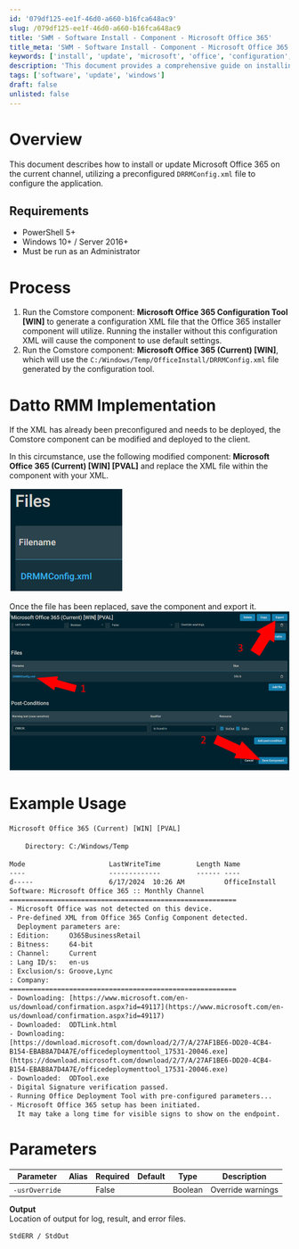 ```yaml
---
id: '079df125-ee1f-46d0-a660-b16fca648ac9'
slug: /079df125-ee1f-46d0-a660-b16fca648ac9
title: 'SWM - Software Install - Component - Microsoft Office 365'
title_meta: 'SWM - Software Install - Component - Microsoft Office 365'
keywords: ['install', 'update', 'microsoft', 'office', 'configuration', 'xml', 'drrm', 'deployment']
description: 'This document provides a comprehensive guide on installing or updating Microsoft Office 365 using a preconfigured DRRMConfig.xml file. It outlines the requirements, process, and implementation steps necessary to ensure a successful installation on Windows environments.'
tags: ['software', 'update', 'windows']
draft: false
unlisted: false
---
```


# Overview

This document describes how to install or update Microsoft Office 365 on the current channel, utilizing a preconfigured `DRRMConfig.xml` file to configure the application.

## Requirements
- PowerShell 5+
- Windows 10+ / Server 2016+
- Must be run as an Administrator

# Process

1. Run the Comstore component: **Microsoft Office 365 Configuration Tool [WIN]** to generate a configuration XML file that the Office 365 installer component will utilize. Running the installer without this configuration XML will cause the component to use default settings.
2. Run the Comstore component: **Microsoft Office 365 (Current) [WIN]**, which will use the `C:/Windows/Temp/OfficeInstall/DRRMConfig.xml` file generated by the configuration tool.

# Datto RMM Implementation

If the XML has already been preconfigured and needs to be deployed, the Comstore component can be modified and deployed to the client.

In this circumstance, use the following modified component: **Microsoft Office 365 (Current) [WIN] [PVAL]** and replace the XML file within the component with your XML.

![Image](../../../static/img/docs/079df125-ee1f-46d0-a660-b16fca648ac9/image_1.png)

Once the file has been replaced, save the component and export it.  
![Image](../../../static/img/docs/079df125-ee1f-46d0-a660-b16fca648ac9/image_2.png)

# Example Usage

```
Microsoft Office 365 (Current) [WIN] [PVAL]

    Directory: C:/Windows/Temp

Mode                     LastWriteTime         Length Name
----                     -------------         ------ ----
d-----                   6/17/2024  10:26 AM          OfficeInstall
Software: Microsoft Office 365 :: Monthly Channel
=========================================================
- Microsoft Office was not detected on this device.
- Pre-defined XML from Office 365 Config Component detected.
  Deployment parameters are:
: Edition:     O365BusinessRetail
: Bitness:     64-bit
: Channel:     Current
: Lang ID/s:   en-us
: Exclusion/s: Groove,Lync
: Company:     
=========================================================
- Downloading: [https://www.microsoft.com/en-us/download/confirmation.aspx?id=49117](https://www.microsoft.com/en-us/download/confirmation.aspx?id=49117)
- Downloaded:  ODTLink.html
- Downloading: [https://download.microsoft.com/download/2/7/A/27AF1BE6-DD20-4CB4-B154-EBAB8A7D4A7E/officedeploymenttool_17531-20046.exe](https://download.microsoft.com/download/2/7/A/27AF1BE6-DD20-4CB4-B154-EBAB8A7D4A7E/officedeploymenttool_17531-20046.exe)
- Downloaded:  ODTool.exe
- Digital Signature verification passed.
- Running Office Deployment Tool with pre-configured parameters...
- Microsoft Office 365 setup has been initiated.
  It may take a long time for visible signs to show on the endpoint.
```

# Parameters

| **Parameter**       | **Alias** | **Required** | **Default** | **Type**  | **Description**        |
|---------------------|-----------|--------------|-------------|-----------|-------------------------|
| `-usrOverride`      |           | False        |             | Boolean   | Override warnings       |

**Output**  
Location of output for log, result, and error files.

```
StdERR / StdOut
```